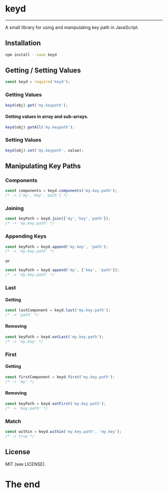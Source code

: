 # keyd
----

A small library for using and manipulating key path in JavaScript.

## Installation

````bash
npm install --save keyd
````

## Getting / Setting Values

````javascript
const keyd = require('keyd');
````
    
### Getting Values

````javascript
keyd(obj).get('my.keypath');
````

#### Getting values in array and sub-arrays.

````javascript
keyd(obj).getAll('my.keypath');
````

### Setting Values

````javascript
keyd(obj).set('my.keypath', value);
````

## Manipulating Key Paths

### Components

````javascript
const components = keyd.components('my.key.path');
/* -> ['my','key','path'] */
````

### Joining

````javascript
const keyPath = keyd.join(['my','key','path']);
/* -> 'my.key.path' */
````

### Appending Keys

````javascript
const keyPath = keyd.append('my.key', 'path');
/* -> 'my.key.path' */
````

or

````javascript
const keyPath = keyd.append('my', ['key', 'path']);
/* -> 'my.key.path' */
````

### Last

#### Getting

````javascript
const lastComponent = keyd.last('my.key.path');
/* -> 'path' */
````

#### Removing

````javascript
const keyPath = keyd.eatLast('my.key.path');
/* -> 'my.key' */
````

### First

#### Getting

````javascript
const firstComponent = keyd.first('my.key.path');
/* -> 'my' */
````

#### Removing

````javascript
const keyPath = keyd.eatFirst('my.key.path');
/* -> 'key.path' */
````

### Match

````javascript
const within = keyd.within('my.key.path', 'my.key');
/* -> true */
````

## License

MIT (see LICENSE).

# The end
